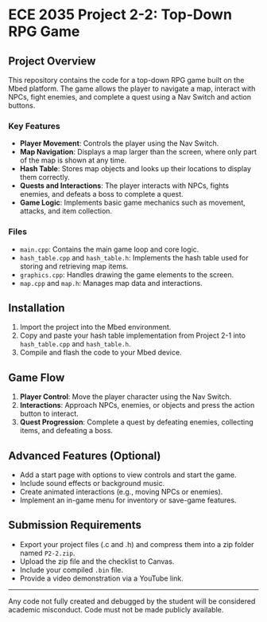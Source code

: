 # ECE 2035 Project 2-2: Top-Down RPG Game

## Project Overview

This repository contains the code for a top-down RPG game built on the Mbed platform. The game allows the player to navigate a map, interact with NPCs, fight enemies, and complete a quest using a Nav Switch and action buttons.

### Key Features

- **Player Movement**: Controls the player using the Nav Switch.
- **Map Navigation**: Displays a map larger than the screen, where only part of the map is shown at any time.
- **Hash Table**: Stores map objects and looks up their locations to display them correctly.
- **Quests and Interactions**: The player interacts with NPCs, fights enemies, and defeats a boss to complete a quest.
- **Game Logic**: Implements basic game mechanics such as movement, attacks, and item collection.

### Files

- `main.cpp`: Contains the main game loop and core logic.
- `hash_table.cpp` and `hash_table.h`: Implements the hash table used for storing and retrieving map items.
- `graphics.cpp`: Handles drawing the game elements to the screen.
- `map.cpp` and `map.h`: Manages map data and interactions.

## Installation

1. Import the project into the Mbed environment.
2. Copy and paste your hash table implementation from Project 2-1 into `hash_table.cpp` and `hash_table.h`.
3. Compile and flash the code to your Mbed device.

## Game Flow

1. **Player Control**: Move the player character using the Nav Switch.
2. **Interactions**: Approach NPCs, enemies, or objects and press the action button to interact.
3. **Quest Progression**: Complete a quest by defeating enemies, collecting items, and defeating a boss.

## Advanced Features (Optional)

- Add a start page with options to view controls and start the game.
- Include sound effects or background music.
- Create animated interactions (e.g., moving NPCs or enemies).
- Implement an in-game menu for inventory or save-game features.

## Submission Requirements

- Export your project files (.c and .h) and compress them into a zip folder named `P2-2.zip`.
- Upload the zip file and the checklist to Canvas.
- Include your compiled `.bin` file.
- Provide a video demonstration via a YouTube link.

---

Any code not fully created and debugged by the student will be considered academic misconduct. Code must not be made publicly available.

